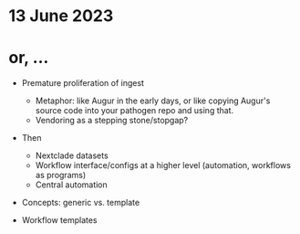 # 13 June 2023
# or, …

- Premature proliferation of ingest
  - Metaphor: like Augur in the early days, or like copying Augur's source code
    into your pathogen repo and using that.
  - Vendoring as a stepping stone/stopgap?


- Then
  - Nextclade datasets
  - Workflow interface/configs at a higher level (automation, workflows as programs)
  - Central automation


- Concepts: generic vs. template


- Workflow templates
